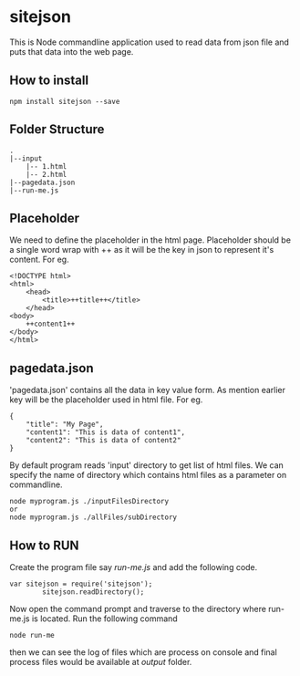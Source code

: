 sitejson
========
This is Node commandline application used to read data from json file and puts that data into the web page.

How to install
-----
````
npm install sitejson --save
````

Folder Structure
----
`````````
.
|--input
	|-- 1.html
	|-- 2.html
|--pagedata.json
|--run-me.js
`````````
Placeholder
----
We need to define the placeholder in the html page. Placeholder should be a single word wrap with ++ as it will be the key in json to represent it's content.
For eg.
``````
<!DOCTYPE html>
<html>
	<head>
		<title>++title++</title>
	</head>
<body>
	++content1++  
</body>
</html> 
``````
pagedata.json
----
'pagedata.json' contains all the data in key value form. As mention earlier key will be the placeholder used in html file. 
For eg.
``````````
{
	"title": "My Page",
	"content1": "This is data of content1",
	"content2": "This is data of content2"	
}
``````````

By default program reads 'input' directory to get list of html files. We can specify the name of directory which contains html files as a parameter on commandline.
````
node myprogram.js ./inputFilesDirectory
or
node myprogram.js ./allFiles/subDirectory

````


How to RUN
-----
Create the program file say *run-me.js* and add the following code.
````
var sitejson = require('sitejson');	
		sitejson.readDirectory();

````
Now open the command prompt and traverse to the directory where run-me.js is located.
Run the following command
```````
node run-me
```````
then we can see the log of files which are process on console and final process files would be available at *output* folder. 



	
